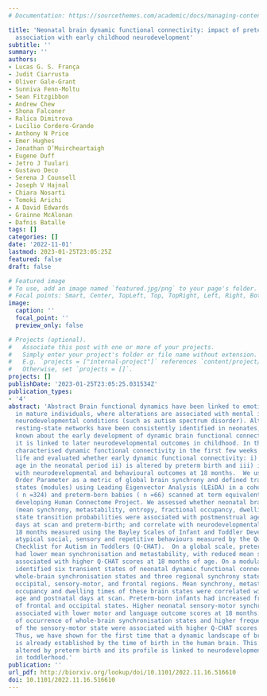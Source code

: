 ```yaml
---
# Documentation: https://sourcethemes.com/academic/docs/managing-content/

title: 'Neonatal brain dynamic functional connectivity: impact of preterm birth and
  association with early childhood neurodevelopment'
subtitle: ''
summary: ''
authors:
- Lucas G. S. França
- Judit Ciarrusta
- Oliver Gale-Grant
- Sunniva Fenn-Moltu
- Sean Fitzgibbon
- Andrew Chew
- Shona Falconer
- Ralica Dimitrova
- Lucilio Cordero-Grande
- Anthony N Price
- Emer Hughes
- Jonathan O’Muircheartaigh
- Eugene Duff
- Jetro J Tuulari
- Gustavo Deco
- Serena J Counsell
- Joseph V Hajnal
- Chiara Nosarti
- Tomoki Arichi
- A David Edwards
- Grainne McAlonan
- Dafnis Batalle
tags: []
categories: []
date: '2022-11-01'
lastmod: 2023-01-25T23:05:25Z
featured: false
draft: false

# Featured image
# To use, add an image named `featured.jpg/png` to your page's folder.
# Focal points: Smart, Center, TopLeft, Top, TopRight, Left, Right, BottomLeft, Bottom, BottomRight.
image:
  caption: ''
  focal_point: ''
  preview_only: false

# Projects (optional).
#   Associate this post with one or more of your projects.
#   Simply enter your project's folder or file name without extension.
#   E.g. `projects = ["internal-project"]` references `content/project/deep-learning/index.md`.
#   Otherwise, set `projects = []`.
projects: []
publishDate: '2023-01-25T23:05:25.031534Z'
publication_types:
- '4'
abstract: 'Abstract Brain functional dynamics have been linked to emotion and cognition
  in mature individuals, where alterations are associated with mental ill-health and
  neurodevelopmental conditions (such as autism spectrum disorder). Although reliable
  resting-state networks have been consistently identified in neonates, little is
  known about the early development of dynamic brain functional connectivity and whether
  it is linked to later neurodevelopmental outcomes in childhood. In this study we
  characterised dynamic functional connectivity in the first few weeks of postnatal
  life and evaluated whether early dynamic functional connectivity: i) changes with
  age in the neonatal period ii) is altered by preterm birth and iii) is associated
  with neurodevelopmental and behavioural outcomes at 18 months.  We used the Kuramoto
  Order Parameter as a metric of global brain synchrony and defined transient brain
  states (modules) using Leading Eigenvector Analysis (LEiDA) in a cohort of term-born
  ( n =324) and preterm-born babies ( n =66) scanned at term equivalent age from the
  developing Human Connectome Project. We assessed whether neonatal brain state features
  (mean synchrony, metastability, entropy, fractional occupancy, dwelling times) and
  state transition probabilities were associated with postmenstrual age at scan, postnatal
  days at scan and preterm-birth; and correlate with neurodevelopmental outcomes at
  18 months measured using the Bayley Scales of Infant and Toddler Development, and
  atypical social, sensory and repetitive behaviours measured by the Quantitative
  Checklist for Autism in Toddlers (Q-CHAT).  On a global scale, preterm-born infants
  had lower mean synchronisation and metastability, with reduced mean synchronisation
  associated with higher Q-CHAT scores at 18 months of age. On a modular scale, we
  identified six transient states of neonatal dynamic functional connectivity: three
  whole-brain synchronisation states and three regional synchrony states occupying
  occipital, sensory-motor, and frontal regions. Mean synchrony, metastability, fractional
  occupancy and dwelling times of these brain states were correlated with postmenstrual
  age and postnatal days at scan. Preterm-born infants had increased fractional occupancy
  of frontal and occipital states. Higher neonatal sensory-motor synchronisation was
  associated with lower motor and language outcome scores at 18 months. Lower frequency
  of occurrence of whole-brain synchronisation states and higher frequency of occurrence
  of the sensory-motor state were associated with higher Q-CHAT scores at 18 months.
  Thus, we have shown for the first time that a dynamic landscape of brain connectivity
  is already established by the time of birth in the human brain. This landscape is
  altered by preterm birth and its profile is linked to neurodevelopmental outcomes
  in toddlerhood.'
publication: ''
url_pdf: http://biorxiv.org/lookup/doi/10.1101/2022.11.16.516610
doi: 10.1101/2022.11.16.516610
---
```

